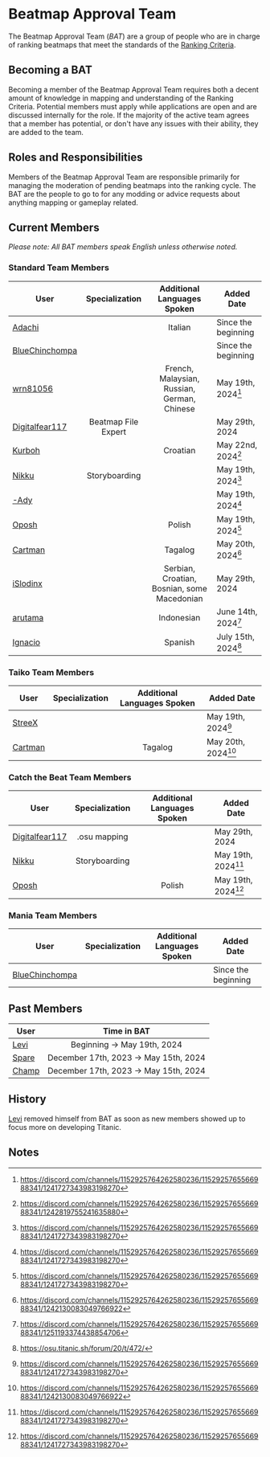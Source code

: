 # Beatmap Approval Team

The Beatmap Approval Team (_BAT_) are a group of people who are in charge of ranking beatmaps that meet the standards of the [Ranking Criteria](https://github.com/osuTitanic/wiki/blob/main/wiki/Ranking_Criteria/en.md). <!-- change link when official, just dont know how it'll be formatted -->
<!-- this feels very empty however after sitting on it for a few days I'm not sure what else to add -Nikku -->


## Becoming a BAT

Becoming a member of the Beatmap Approval Team requires both a decent amount of knowledge in mapping and understanding of the Ranking Criteria. Potential members must apply while applications are open and are discussed internally for the role. If the majority of the active team agrees that a member has potential, or don't have any issues with their ability, they are added to the team.


## Roles and Responsibilities

Members of the Beatmap Approval Team are responsible primarily for managing the moderation of pending beatmaps into the ranking cycle. The BAT are the people to go to for any modding or advice requests about anything mapping or gameplay related.


## Current Members

*Please note: All BAT members speak English unless otherwise noted.*


### Standard Team Members

User | Specialization | Additional Languages Spoken | Added Date 
---|:---:|:---:|---
[Adachi](https://osu.titanic.sh/u/39)           |                     | Italian                                     | Since the beginning
[BlueChinchompa](https://osu.titanic.sh/u/40)   |                     |                                             | Since the beginning
[wrn81056](https://osu.titanic.sh/u/645)        |                     | French, Malaysian, Russian, German, Chinese | May 19th, 2024[^1] 
[Digitalfear117](https://osu.titanic.sh/u/809)  | Beatmap File Expert |                                             | May 29th, 2024
[Kurboh](https://osu.titanic.sh/u/810)          |                     | Croatian                                    | May 22nd, 2024[^3]
[Nikku](https://osu.titanic.sh/u/811)           | Storyboarding       |                                             | May 19th, 2024[^1]
[-Ady](https://osu.titanic.sh/u/821)            |                     |                                             | May 19th, 2024[^1]
[Oposh](https://osu.titanic.sh/u/829)           |                     | Polish                                      | May 19th, 2024[^1]
[Cartman](https://osu.titanic.sh/u/857)         |                     | Tagalog                                     | May 20th, 2024[^2]
[iSlodinx](https://osu.titanic.sh/u/869)        |                     | Serbian, Croatian, Bosnian, some Macedonian | May 29th, 2024
[arutama](https://osu.titanic.sh/u/905)         |                     | Indonesian                                  | June 14th, 2024[^4] 
[Ignacio](https://osu.titanic.sh/u/943)         |                     | Spanish                                     | July 15th, 2024[^5]


### Taiko Team Members

User | Specialization | Additional Languages Spoken | Added Date 
---|:---:|:---:|---
[StreeX](https://osu.titanic.sh/u/67)           |   |          | May 19th, 2024[^1]
[Cartman](https://osu.titanic.sh/u/857)         |   | Tagalog  | May 20th, 2024[^2]


### Catch the Beat Team Members  
User | Specialization | Additional Languages Spoken | Added Date 
---|:---:|:---:|---
[Digitalfear117](https://osu.titanic.sh/u/809)  | .osu mapping  |        | May 29th, 2024
[Nikku](https://osu.titanic.sh/u/811)           | Storyboarding |        | May 19th, 2024[^1]
[Oposh](https://osu.titanic.sh/u/829)           |               | Polish | May 19th, 2024[^1]


### Mania Team Members
User | Specialization | Additional Languages Spoken | Added Date 
---|:---:|:---:|---
[BlueChinchompa](https://osu.titanic.sh/u/40)  |   |   | Since the beginning 


## Past Members

User | Time in BAT
---|:---:
[Levi](https://osu.titanic.sh/u/2)   | Beginning -> May 19th, 2024
[Spare](https://osu.titanic.sh/u/92) | December 17th, 2023 -> May 15th, 2024
[Champ](https://osu.titanic.sh/u/96) | December 17th, 2023 -> May 15th, 2024
<!--should we include fluxie? -->


## History

[Levi](https://osu.titanic.sh/u/2) removed himself from BAT as soon as new members showed up to focus more on developing Titanic.


## Notes
[^1]: https://discord.com/channels/1152925764262580236/1152925765566988341/1241727343983198270
[^2]: https://discord.com/channels/1152925764262580236/1152925765566988341/1242130083049766922
[^3]: https://discord.com/channels/1152925764262580236/1152925765566988341/1242819755241635880
[^4]: https://discord.com/channels/1152925764262580236/1152925765566988341/1251193374438854706
[^5]: https://osu.titanic.sh/forum/20/t/472/

<!-- I used https://web.archive.org/web/20120614084710/http://osu.ppy.sh/wiki/Beatmap_Appreciation_Team as a base and has a fair amount more information, if it's too much information some of it can be removed but it's nice to know imo -Nikku-->

